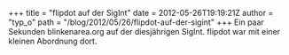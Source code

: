 +++
title = "flipdot auf der SigInt"
date = 2012-05-26T19:19:21Z
author = "typ_o"
path = "/blog/2012/05/26/flipdot-auf-der-sigint"
+++
Ein paar Sekunden blinkenarea.org auf der diesjährigen SigInt. flipdot
war mit einer kleinen Abordnung dort.
